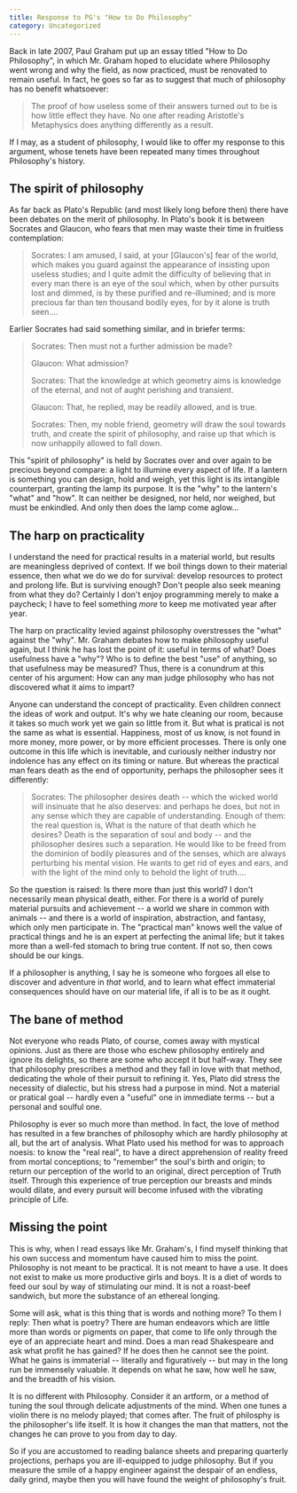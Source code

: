 ```yaml
---
title: Response to PG's "How to Do Philosophy"
category: Uncategorized
---
```


Back in late 2007, Paul Graham put up an essay titled "How to Do Philosophy", in which Mr. Graham hoped to elucidate where Philosophy went wrong and why the field, as now practiced, must be renovated to remain useful.  In fact, he goes so far as to suggest that much of philosophy has no benefit whatsoever:

> The proof of how useless some of their answers turned out to be is how little effect they have.  No one after reading Aristotle's Metaphysics does anything differently as a result.

If I may, as a student of philosophy, I would like to offer my response to this argument, whose tenets have been repeated many times throughout Philosophy's history.

<!--more-->
## The spirit of philosophy

As far back as Plato's Republic (and most likely long before then) there have been debates on the merit of philosophy.  In Plato's book it is between Socrates and Glaucon, who fears that men may waste their time in fruitless contemplation:

> Socrates: I am amused, I said, at your [Glaucon's] fear of the world, which makes you guard
> against the appearance of insisting upon useless studies; and I quite admit
> the difficulty of believing that in every man there is an eye of the soul
> which, when by other pursuits lost and dimmed, is by these purified and
> re-illumined; and is more precious far than ten thousand bodily eyes, for
> by it alone is truth seen....

Earlier Socrates had said something similar, and in briefer terms:

> Socrates: Then must not a further admission be made?
>
> Glaucon: What admission?
>
> Socrates: That the knowledge at which geometry aims is knowledge of the eternal, and
> not of aught perishing and transient.
>
> Glaucon: That, he replied, may be readily allowed, and is true.
>
> Socrates: Then, my noble friend, geometry will draw the soul towards truth, and
> create the spirit of philosophy, and raise up that which is now unhappily
> allowed to fall down.

This "spirit of philosophy" is held by Socrates over and over again to be precious beyond compare: a light to illumine every aspect of life.  If a lantern is something you can design, hold and weigh, yet this light is its intangible counterpart, granting the lamp its purpose.  It is the "why" to the lantern's "what" and "how".  It can neither be designed, nor held, nor weighed, but must be enkindled.  And only then does the lamp come aglow...

## The harp on practicality

I understand the need for practical results in a material world, but results are meaningless deprived of context.  If we boil things down to their material essence, then what we do we do for survival: develop resources to protect and prolong life.  But is surviving enough?  Don't people also seek meaning from what they do?  Certainly I don't enjoy programming merely to make a paycheck; I have to feel something *more* to keep me motivated year after year.

The harp on practicality levied against philosophy overstresses the "what" against the "why".  Mr. Graham debates how to make philosophy useful again, but I think he has lost the point of it: useful in terms of what?  Does usefulness have a "why"?  Who is to define the best "use" of anything, so that usefulness may be measured?  Thus, there is a conundrum at this center of his argument: How can any man judge philosophy who has not discovered what it aims to impart?

Anyone can understand the concept of practicality.  Even children connect the ideas of work and output.  It's why we hate cleaning our room, because it takes so much work yet we gain so little from it.  But what is pratical is not the same as what is essential.  Happiness, most of us know, is not found in more money, more power, or by more efficient processes.  There is only one outcome in this life which is inevitable, and curiously neither industry nor indolence has any effect on its timing or nature.  But whereas the practical man fears death as the end of opportunity, perhaps the philosopher sees it differently:

> Socrates: The philosopher desires death -- which the wicked world will insinuate that
> he also deserves:  and perhaps he does, but not in any sense which they are
> capable of understanding.  Enough of them: the real question is, What is
> the nature of that death which he desires?  Death is the separation of soul
> and body -- and the philosopher desires such a separation.  He would like to
> be freed from the dominion of bodily pleasures and of the senses, which are
> always perturbing his mental vision.  He wants to get rid of eyes and ears,
> and with the light of the mind only to behold the light of truth....

So the question is raised: Is there more than just this world?  I don't necessarily mean physical death, either.  For there is a world of purely material pursuits and achievement -- a world we share in common with animals -- and there is a world of inspiration, abstraction, and fantasy, which only men participate in.  The "practical man" knows well the value of practical things and he is an expert at perfecting the animal life; but it takes more than a well-fed stomach to bring true content.  If not so, then cows should be our kings.

If a philosopher is anything, I say he is someone who forgoes all else to discover and adventure in *that* world, and to learn what effect immaterial consequences should have on our material life, if all is to be as it ought.

## The bane of method

Not everyone who reads Plato, of course, comes away with mystical opinions.  Just as there are those who eschew philosophy entirely and ignore its delights, so there are some who accept it but half-way.  They see that philosophy prescribes a method and they fall in love with that method, dedicating the whole of their pursuit to refining it.  Yes, Plato did stress the necessity of dialectic, but his stress had a purpose in mind.  Not a material or pratical goal -- hardly even a "useful" one in immediate terms -- but a personal and soulful one.

Philosophy is ever so much more than method.  In fact, the love of method has resulted in a few branches of philosophy which are hardly philosophy at all, but the art of analysis.  What Plato used his method for was to approach noesis: to know the "real real", to have a direct apprehension of reality freed from mortal conceptions; to "remember" the soul's birth and origin; to return our perception of the world to an original, direct perception of Truth itself.  Through this experience of true perception our breasts and minds would dilate, and every pursuit will become infused with the vibrating principle of Life.

## Missing the point

This is why, when I read essays like Mr. Graham's, I find myself thinking that his own success and momentum have caused him to miss the point.  Philosophy is not meant to be practical.  It is not meant to have a use.  It does not exist to make us more productive girls and boys.  It is a diet of words to feed our soul by way of stimulating our mind.  It is not a roast-beef sandwich, but more the substance of an ethereal longing.

Some will ask, what is this thing that is words and nothing more?  To them I reply: Then what is poetry?  There are human endeavors which are little more than words or pigments on paper, that come to life only through the eye of an appreciate heart and mind.  Does a man read Shakespeare and ask what profit he has gained?  If he does then he cannot see the point.  What he gains is immaterial -- literally and figuratively -- but may in the long run be immensely valuable.  It depends on what he saw, how well he saw, and the breadth of his vision.

It is no different with Philosophy.  Consider it an artform, or a method of tuning the soul through delicate adjustments of the mind.  When one tunes a violin there is no melody played; that comes after.  The fruit of philosphy is the philosopher's life itself.  It is how it changes the man that matters, not the changes he can prove to you from day to day.

So if you are accustomed to reading balance sheets and preparing quarterly projections, perhaps you are ill-equipped to judge philosophy.  But if you measure the smile of a happy engineer against the despair of an endless, daily grind, maybe then you will have found the weight of philosophy's fruit.

